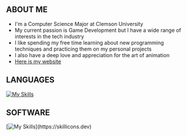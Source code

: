 ## ABOUT ME
* I'm a Computer Science Major at Clemson University
* My current passion is Game Development but I have a wide range of interests in the tech industry
* I like spending my free time learning about new programming techniques and practicing them on my personal projects
* I also have a deep love and appreciation for the art of animation
* [Here is my website](https://elrodmichael95.wixsite.com/michaelelrod "My Website")

## LANGUAGES
[![My Skills](https://skillicons.dev/icons?i=c,cpp,cs,java,lua)](https://skillicons.dev)

## SOFTWARE
[![My Skills](https://skillicons.dev/icons?i=unity,unreal,blender,)](https://skillicons.dev)
